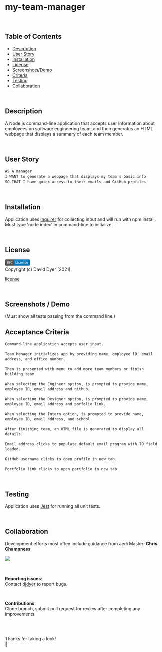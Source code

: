 # my-team-manager

<br />

## Table of Contents

- [Description](#description)
- [User Story](#user-story)
- [Installation](#installation)
- [License](#license)
- [Screenshots/Demo](#screenshots-demo)
- [Criteria](#acceptance-criteria)
- [Testing](#testing)
- [Collaboration](#collaboration)

<br />

## Description

A Node.js command-line application that accepts user information about employees on software engineering team, and then generates an HTML webpage that displays a summary of each team member.

<br />

## User Story

```md
AS A manager
I WANT to generate a webpage that displays my team's basic info
SO THAT I have quick access to their emails and GitHub profiles
```

<br />

## Installation

Application uses [Inquirer](https://www.npmjs.com/package/inquirer) for collecting input and will run with npm install. Must type 'node index' in command-line to initialize.

<br />

## License

<img src="./Assets/icons/isc.svg" height="20px"> <br />
Copyright (c) David Dyer [2021]

[license](https://choosealicense.com/licenses/isc/)

<br />

## Screenshots / Demo

(Must show all tests passing from the command line.)
<br />

## Acceptance Criteria

```
Command-line application accepts user input.

Team Manager initializes app by providing name, employee ID, email address, and office number.

Then is presented with menu to add more team members or finish building team.

When selecting the Engineer option, is prompted to provide name, employee ID, email address and github.

When selecting the Designer option, is prompted to provide name, employee ID, email address and porfolio link.

When selecting the Intern option, is prompted to provide name, employee ID, email address, and school.

After finishing team, an HTML file is generated to display all details.

Email address clicks to populate default email program with TO field loaded.

GitHub username clicks to open profile in new tab.

Portfolio link clicks to open portfolio in new tab.

```

<br />

## Testing

Application uses [Jest](https://www.npmjs.com/package/jest) for running all unit tests.

<br />

## Collaboration

Development efforts most often include guidance from Jedi Master: **Chris Champness**

[![](https://avatars.githubusercontent.com/u/87551272?v=4?width=100&button=false)](https://github.com/CChampness)

<br />

**Reporting issues**:  
Contact [djdyer](https://www.github.com/djdyer) to report bugs.

<br />

**Contributions**:  
Clone branch, submit pull request for review after completing any improvements.

<br />
<br />

Thanks for taking a look!  
👋
